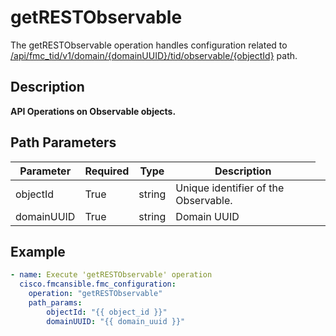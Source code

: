 # getRESTObservable

The getRESTObservable operation handles configuration related to [/api/fmc_tid/v1/domain/{domainUUID}/tid/observable/{objectId}](/paths//api/fmc_tid/v1/domain/{domain_uuid}/tid/observable/{object_id}.md) path.&nbsp;
## Description
**API Operations on Observable objects.**

## Path Parameters
| Parameter | Required | Type | Description |
| --------- | -------- | ---- | ----------- |
| objectId | True | string <td colspan=3> Unique identifier of the Observable. |
| domainUUID | True | string <td colspan=3> Domain UUID |

## Example
```yaml
- name: Execute 'getRESTObservable' operation
  cisco.fmcansible.fmc_configuration:
    operation: "getRESTObservable"
    path_params:
        objectId: "{{ object_id }}"
        domainUUID: "{{ domain_uuid }}"

```